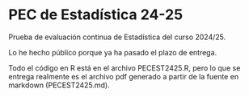 # PEC de Estadística 24-25

Prueba de evaluación continua de Estadística del curso 2024/25.

Lo he hecho público porque ya ha pasado el plazo de entrega.

Todo el código en R está en el archivo PECEST2425.R, pero lo que se entrega realmente es el archivo pdf generado a partir de la fuente en markdown (PECEST2425.md).

